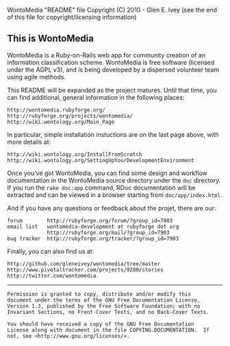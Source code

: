WontoMedia "README" file
Copyright (C) 2010 - Glen E. Ivey
  (see the end of this file for copyright/licensing information)


## This is WontoMedia ##

WontoMedia is a Ruby-on-Rails web app for community creation of an
information classification scheme.  WontoMedia is free software
(licensed under the AGPL v3), and is being developed by a dispersed
volunteer team using agile methods.

This README will be expanded as the project matures.  Until that time,
you can find additional, general information in the following places:

    http://wontomedia.rubyforge.org/
    http://rubyforge.org/projects/wontomedia/
    http://wiki.wontology.org/Main_Page

In particular, simple installation instuctions are on the last page
above, with more details at:

    http://wiki.wontology.org/InstallFromScratch
    http://wiki.wontology.org/SettingUpYourDevelopmentEnvironment

Once you've got WontoMedia, you can find some design and workflow
documentation in the WontoMedia source directory under the `doc`
directory.  If you run the `rake doc:app` command, RDoc documentation
will be extracted and can be viewed in a browser starting from
`doc/app/index.html`.

And if you have any questions or feedback about the projet, there are
our:

    forum        http://rubyforge.org/forum/?group_id=7903
    email list   wontomedia-development at rubyforge dot org
                 http://rubyforge.org/mail/?group_id=7903
    bug tracker  http://rubyforge.org/tracker/?group_id=7903


Finally, you can also find us at:

    http://github.com/gleneivey/wontomedia/tree/master
    http://www.pivotaltracker.com/projects/9280/stories
    http://twitter.com/wontomedia

----------------------------------------------------------------

    Permission is granted to copy, distribute and/or modify this
    document under the terms of the GNU Free Documentation License,
    Version 1.3, published by the Free Software Foundation; with no
    Invariant Sections, no Front-Cover Texts, and no Back-Cover Texts.

    You should have received a copy of the GNU Free Documentation
    License along with document in the file COPYING.DOCUMENTATION.  If
    not, see <http://www.gnu.org/licenses/>.

